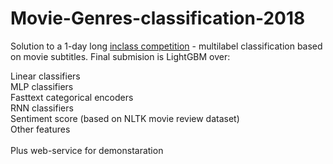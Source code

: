 # Movie-Genres-classification-2018
Solution to a 1-day long [inclass competition](https://www.kaggle.com/c/movie-genres-by-dialogue) - multilabel classification based on movie subtitles.
Final submision is LightGBM over:

Linear classifiers </br>
MLP classifiers </br>
Fasttext categorical encoders</br>
RNN classifiers</br>
Sentiment score (based on NLTK movie review dataset)</br>
Other features</br></br>
Plus web-service for demonstaration
